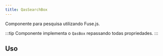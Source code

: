```yaml
---
title: QasSearchBox
---
```


<div class="flex q-gutter-x-md">
  <doc-link title="Componente" name="QasBox" to="/components/Box" />
</div>

Componente para pesquisa utilizando Fuse.js.

<doc-api file="search-box/QasSearchBox" name="QasSearchBox" />

:::tip
Componente implementa o `QasBox` repassando todas propriedades.
:::

## Uso

<doc-example file="QasSearchBox/Basic" title="Básico" />

